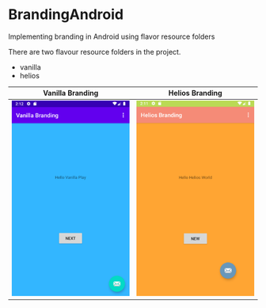 # BrandingAndroid

Implementing branding in Android using flavor resource folders

There are two flavour resource folders in the project.

- vanilla
- helios


| Vanilla Branding | Helios Branding|
|------------------|----------------|
|<img src="https://github.com/jonecx/BrandingAndroid/blob/master/vanilla_branding.png" width="300">|<img src="https://github.com/jonecx/BrandingAndroid/blob/master/helios_branding.png" width="300">|


